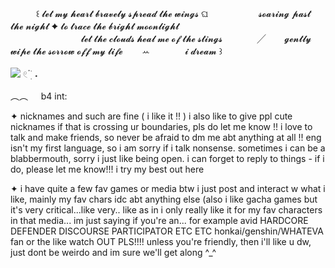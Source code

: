 ⠀⠀⠀⠀꒰ 𝓵𝓮𝓽 𝓶𝔂 𝓱𝓮𝓪𝓻𝓽 𝓫𝓻𝓪𝓿𝓮𝓵𝔂 𝓼𝓹𝓻𝓮𝓪𝓭 𝓽𝓱𝓮 𝔀𝓲𝓷𝓰𝓼 ଘ ㅤㅤㅤㅤㅤㅤ𝓼𝓸𝓪𝓻𝓲𝓷𝓰 𝓹𝓪𝓼𝓽 𝓽𝓱𝓮 𝓷𝓲𝓰𝓱𝓽 ✦ 𝓽𝓸 𝓽𝓻𝓪𝓬𝓮 𝓽𝓱𝓮 𝓫𝓻𝓲𝓰𝓱𝓽 𝓶𝓸𝓸𝓷𝓵𝓲𝓰𝓱𝓽  ㅤㅤㅤㅤㅤㅤㅤㅤㅤ
  ⠀⠀⠀⠀⠀⠀⠀⠀⠀⠀⠀𝓵𝓮𝓽 𝓽𝓱𝓮 𝓬𝓵𝓸𝓾𝓭𝓼 𝓱𝓮𝓪𝓵 𝓶𝓮 𝓸𝓯 𝓽𝓱𝓮 𝓼𝓽𝓲𝓷𝓰𝓼ㅤㅤㅤㅤ ╱ㅤㅤ 𝓰𝓮𝓷𝓽𝓵𝔂 𝔀𝓲𝓹𝓮 𝓽𝓱𝓮 𝓼𝓸𝓻𝓻𝓸𝔀 𝓸𝓯𝓯 𝓶𝔂 𝓵𝓲𝓯𝓮⠀⠀⠀ꕀㅤㅤ⠀⠀⠀𝓲 𝓭𝓻𝓮𝓪𝓶 ꒱
  

![](https://64.media.tumblr.com/c020b7429be214bcc13925c702587f9c/4a29b0987b908bbc-46/s250x400/f3c6654b4b857206e031c224a15afd08a1f5306e.gifv) 𓏲 ๋࣭ ࣪ ˖

︵︵     ㅤ b4 int: 

✦ nicknames and such are fine ( i like it !! ) 
i also like to give ppl cute nicknames if that is crossing ur boundaries, pls do let me know !!
i love to talk and make friends, so never be afraid to dm me abt anything at all !!
eng isn't my first language, so i am sorry if i talk nonsense.
sometimes i can be a blabbermouth, sorry i just like being open.
i can forget to reply to things - if i do, please let me know!!! i try my best out here

✦ i have quite a few fav games or media btw i just post and interact w what i like,
mainly my fav chars idc abt anything else (also i like gacha games but it's very critical...like very..
like as in i only really like it for my fav characters in that media... im just saying if you're an...
for example avid HARDCORE DEFENDER DISCOURSE PARTICIPATOR ETC ETC honkai/genshin/WHATEVA fan
or the like watch OUT PLS!!!!
unless you're friendly, then i'll like u dw, just dont be weirdo and im sure we'll get along  ^_^




⠀⠀⠀⠀⠀⠀⠀⠀⠀⠀⠀⠀⠀⠀⠀⠀⠀⠀⠀⠀⠀⠀



  
